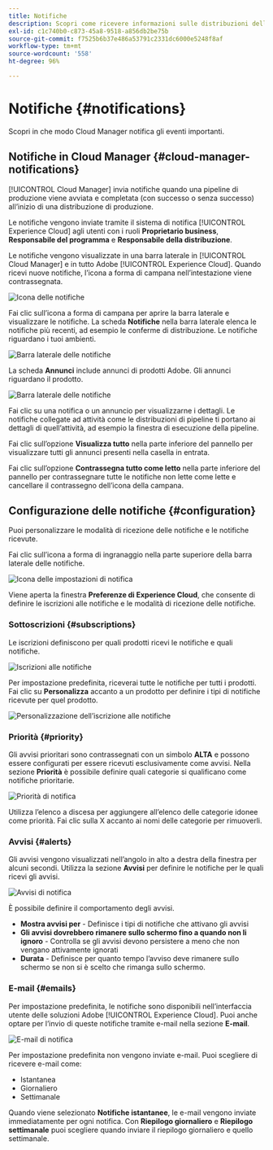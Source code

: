 ```yaml
---
title: Notifiche
description: Scopri come ricevere informazioni sulle distribuzioni delle pipeline con il sistema di notifica di Adobe Experience Cloud.
exl-id: c1c740b0-c873-45a8-9518-a856db2be75b
source-git-commit: f7525b6b37e486a53791c2331dc6000e5248f8af
workflow-type: tm+mt
source-wordcount: '558'
ht-degree: 96%

---
```



# Notifiche {#notifications}

Scopri in che modo Cloud Manager notifica gli eventi importanti.

## Notifiche in Cloud Manager {#cloud-manager-notifications}

[!UICONTROL Cloud Manager] invia notifiche quando una pipeline di produzione viene avviata e completata (con successo o senza successo) all’inizio di una distribuzione di produzione.

Le notifiche vengono inviate tramite il sistema di notifica [!UICONTROL Experience Cloud] agli utenti con i ruoli **Proprietario business**, **Responsabile del programma** e **Responsabile della distribuzione**.

Le notifiche vengono visualizzate in una barra laterale in [!UICONTROL Cloud Manager] e in tutto Adobe [!UICONTROL Experience Cloud]. Quando ricevi nuove notifiche, l’icona a forma di campana nell’intestazione viene contrassegnata.

![Icona delle notifiche](assets/notifications-bell-badged.png)

Fai clic sull’icona a forma di campana per aprire la barra laterale e visualizzare le notifiche. La scheda **Notifiche** nella barra laterale elenca le notifiche più recenti, ad esempio le conferme di distribuzione. Le notifiche riguardano i tuoi ambienti.

![Barra laterale delle notifiche](assets/notifications-activities.png)

La scheda **Annunci** include annunci di prodotti Adobe. Gli annunci riguardano il prodotto.

![Barra laterale delle notifiche](assets/notificaitons-announcements.png)

Fai clic su una notifica o un annuncio per visualizzarne i dettagli. Le notifiche collegate ad attività come le distribuzioni di pipeline ti portano ai dettagli di quell’attività, ad esempio la finestra di esecuzione della pipeline.

Fai clic sull’opzione **Visualizza tutto** nella parte inferiore del pannello per visualizzare tutti gli annunci presenti nella casella in entrata.

Fai clic sull’opzione **Contrassegna tutto come letto** nella parte inferiore del pannello per contrassegnare tutte le notifiche non lette come lette e cancellare il contrassegno dell’icona della campana.

## Configurazione delle notifiche {#configuration}

Puoi personalizzare le modalità di ricezione delle notifiche e le notifiche ricevute.

Fai clic sull’icona a forma di ingranaggio nella parte superiore della barra laterale delle notifiche.

![Icona delle impostazioni di notifica](assets/notifications-configuration.png)

Viene aperta la finestra **Preferenze di Experience Cloud**, che consente di definire le iscrizioni alle notifiche e le modalità di ricezione delle notifiche.

### Sottoscrizioni {#subscriptions}

Le iscrizioni definiscono per quali prodotti ricevi le notifiche e quali notifiche.

![Iscrizioni alle notifiche](assets/notifications-subscriptions.png)

Per impostazione predefinita, riceverai tutte le notifiche per tutti i prodotti. Fai clic su **Personalizza** accanto a un prodotto per definire i tipi di notifiche ricevute per quel prodotto.

![Personalizzazione dell’iscrizione alle notifiche](assets/notifications-subscriptions-customize.png)

### Priorità {#priority}

Gli avvisi prioritari sono contrassegnati con un simbolo **ALTA** e possono essere configurati per essere ricevuti esclusivamente come avvisi. Nella sezione **Priorità** è possibile definire quali categorie si qualificano come notifiche prioritarie.

![Priorità di notifica](assets/notifications-priority.png)

Utilizza l’elenco a discesa per aggiungere all’elenco delle categorie idonee come priorità. Fai clic sulla X accanto ai nomi delle categorie per rimuoverli.

### Avvisi {#alerts}

Gli avvisi vengono visualizzati nell’angolo in alto a destra della finestra per alcuni secondi. Utilizza la sezione **Avvisi** per definire le notifiche per le quali ricevi gli avvisi.

![Avvisi di notifica](assets/notifications-alerts.png)

È possibile definire il comportamento degli avvisi.

* **Mostra avvisi per** - Definisce i tipi di notifiche che attivano gli avvisi
* **Gli avvisi dovrebbero rimanere sullo schermo fino a quando non li ignoro** - Controlla se gli avvisi devono persistere a meno che non vengano attivamente ignorati
* **Durata** - Definisce per quanto tempo l’avviso deve rimanere sullo schermo se non si è scelto che rimanga sullo schermo.

### E-mail {#emails}

Per impostazione predefinita, le notifiche sono disponibili nell’interfaccia utente delle soluzioni Adobe [!UICONTROL Experience Cloud]. Puoi anche optare per l’invio di queste notifiche tramite e-mail nella sezione **E-mail**.

![E-mail di notifica](assets/notifications-emails.png)

Per impostazione predefinita non vengono inviate e-mail. Puoi scegliere di ricevere e-mail come:

* Istantanea
* Giornaliero
* Settimanale

Quando viene selezionato **Notifiche istantanee**, le e-mail vengono inviate immediatamente per ogni notifica. Con **Riepilogo giornaliero** e **Riepilogo settimanale** puoi scegliere quando inviare il riepilogo giornaliero e quello settimanale.